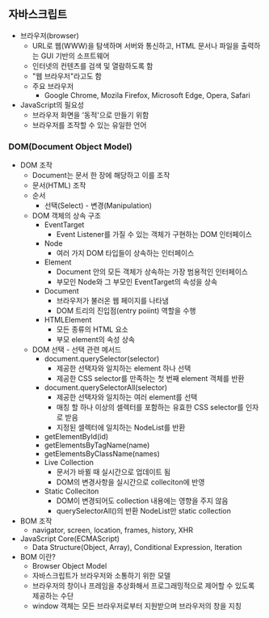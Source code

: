 ## 자바스크립트
* 브라우저(browser)
    * URL로 웹(WWW)을 탐색하며 서버와 통신하고, HTML 문서나 파일을 출력하는 GUI 기반의 소프트웨어
    * 인터넷의 컨텐츠를 검색 및 열람하도록 함
    * "웹 브라우저"라고도 함
    * 주요 브라우저
        * Google Chrome, Mozila Firefox, Microsoft Edge, Opera, Safari
* JavaScript의 필요성
    * 브라우저 화면을 '동적'으로 만들기 위함
    * 브라우저를 조작할 수 있는 유일한 언어
### DOM(Document Object Model)
* DOM 조작
    * Document는 문서 한 장에 해당하고 이를 조작
    * 문서(HTML) 조작
    * 순서
        * 선택(Select) - 변경(Manipulation)
    * DOM 객체의 상속 구조
        * EventTarget
            * Event Listener를 가질 수 있는 객체가 구현하는 DOM 인터페이스
        * Node
            * 여러 가지 DOM 타입들이 상속하는 인터페이스
        * Element
            * Document 안의 모든 객체가 상속하는 가장 범용적인 인터페이스
            * 부모인 Node와 그 부모인 EventTarget의 속성을 상속
        * Document
            * 브라우저가 불러온 웹 페이지를 나타냄
            * DOM 트리의 진입점(entry poiint) 역할을 수행
        * HTMLElement
            * 모든 종류의 HTML 요소
            * 부모 element의 속성 상속
    * DOM 선택 - 선택 관련 메서드
        * document.querySelector(selector)
            * 제공한 선택자와 일치하는 element 하나 선택
            * 제공한 CSS selector를 만족하는 첫 번째 element 객체를 반환
        * document.querySelectorAll(selector)
            * 제공한 선택자와 일치하는 여러 element를 선택
            * 매칭 할 하나 이상의 셀렉터를 포함하는 유효한 CSS selector를 인자로 받음
            * 지정된 셀렉터에 일치하는 NodeList를 반환
        * getElementById(id)
        * getElementsByTagName(name)
        * getElementsByClassName(names)
        * Live Collection
            * 문서가 바뀔 때 실시간으로 업데이트 됨
            * DOM의 변경사항을 실시간으로 colleciton에 반영
        * Static Colleciton
            * DOM이 변경되어도 collection 내용에는 영향을 주지 않음
            * querySelectorAll()의 반환 NodeList만 static collection
* BOM 조작
    * navigator, screen, location, frames, history, XHR
* JavaScript Core(ECMAScript)
    * Data Structure(Object, Array), Conditional Expression, Iteration
* BOM 이란?
    * Browser Object Model
    * 자바스크립트가 브라우저와 소통하기 위한 모델
    * 브라우저의 창이나 프레임을 추상화해서 프로그래밍적으로 제어할 수 있도록 제공하는 수단
    * window 객체는 모든 브라우저로부터 지원받으며 브라우저의 창을 지칭
